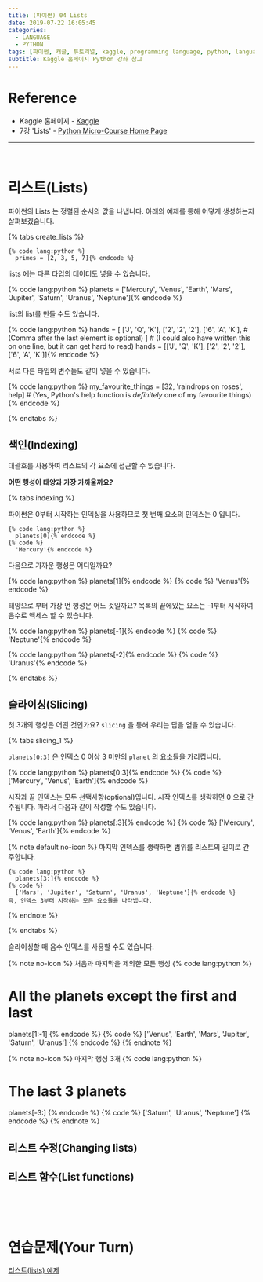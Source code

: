 ```yaml
---
title: (파이썬) 04 Lists
date: 2019-07-22 16:05:45
categories:
  - LANGUAGE
  - PYTHON
tags: [파이썬, 캐글, 튜토리얼, kaggle, programming language, python, language, booleans, conditionals, tutorial]
subtitle: Kaggle 홈페이지 Python 강좌 참고
---
```


# Reference

- Kaggle 홈페이지 - [Kaggle](https://www.kaggle.com)
- 7강 'Lists' - [Python Micro-Course Home Page](https://www.kaggle.com/colinmorris/lists)

------

<br>

# 리스트(Lists)

파이썬의 Lists 는 정렬된 순서의 값을 나냅니다. 아래의 예제를 통해 어떻게 생성하는지 살펴보겠습니다.

{% tabs create_lists %}
  <!-- tab INT_type @code -->
    {% code lang:python %}
      primes = [2, 3, 5, 7]{% endcode %}
  <!-- endtab -->

  <!-- tab string_type @code -->
  lists 에는 다른 타입의 데이터도 넣을 수 있습니다.

  {% code lang:python %}
    planets = ['Mercury', 'Venus', 'Earth', 'Mars', 'Jupiter', 'Saturn', 'Uranus', 'Neptune']{% endcode %}
  <!-- endtab -->

  <!-- tab list_of_lists @code -->
  list의 list를 만들 수도 있습니다.

  {% code lang:python %}
    hands = [
        ['J', 'Q', 'K'],
        ['2', '2', '2'],
        ['6', 'A', 'K'], # (Comma after the last element is optional)
    ]
    # (I could also have written this on one line, but it can get hard to read)
    hands = [['J', 'Q', 'K'], ['2', '2', '2'], ['6', 'A', 'K']]{% endcode %}
  <!-- endtab -->

  <!-- tab mix_type @code -->
  서로 다른 타입의 변수들도 같이 넣을 수 있습니다.

  {% code lang:python %}
    my_favourite_things = [32, 'raindrops on roses', help]
    # (Yes, Python's help function is *definitely* one of my favourite things){% endcode %}
  <!-- endtab -->
{% endtabs %}

## 색인(Indexing)

대괄호를 사용하여 리스트의 각 요소에 접근할 수 있습니다.

**어떤 행성이 태양과 가장 가까울까요?**

{% tabs indexing %}
  <!-- tab CLOSEST @code -->
  파이썬은 0부터 시작하는 인덱싱을 사용하므로 첫 번째 요소의 인덱스는 0 입니다.

    {% code lang:python %}
      planets[0]{% endcode %}
    {% code %}
      'Mercury'{% endcode %}  
  <!-- endtab -->

  <!-- tab NEXT_CLOSEST @code -->
  다음으로 가까운 행성은 어디일까요?

  {% code lang:python %}
    planets[1]{% endcode %}
  {% code %}
    'Venus'{% endcode %}  
  <!-- endtab -->

  <!-- tab FURTHEST @code -->
  태양으로 부터 가장 먼 행성은 어느 것일까요?
  목록의 끝에있는 요소는 -1부터 시작하여 음수로 액세스 할 수 있습니다.

  {% code lang:python %}
    planets[-1]{% endcode %}
  {% code %}
    'Neptune'{% endcode %}  
  <!-- endtab -->

  <!-- tab NEXT_FURTHEST @code -->
  {% code lang:python %}
    planets[-2]{% endcode %}
  {% code %}
    'Uranus'{% endcode %}  
  <!-- endtab -->
{% endtabs %}

## 슬라이싱(Slicing)

첫 3개의 행성은 어떤 것인가요? `slicing` 을 통해 우리는 답을 얻을 수 있습니다.

{% tabs slicing_1 %}
  <!-- tab CODE_1 @code -->
  `planets[0:3]` 은 인덱스 0 이상 3 미만의 `planet` 의 요소들을 가리킵니다.

  {% code lang:python %}
    planets[0:3]{% endcode %}
  {% code %}
    ['Mercury', 'Venus', 'Earth']{% endcode %}  
  <!-- endtab -->

  <!-- tab CODE_2 @code -->
  시작과 끝 인덱스는 모두 선택사항(optional)입니다. 시작 인덱스를 생략하면 0 으로 간주됩니다. 따라서 다음과 같이 작성할 수도 있습니다.

  {% code lang:python %}
    planets[:3]{% endcode %}
  {% code %}
    ['Mercury', 'Venus', 'Earth']{% endcode %}  

  {% note default no-icon %}
    마지막 인덱스를 생략하면 범위를 리스트의 길이로 간주합니다.

    {% code lang:python %}
      planets[3:]{% endcode %}
    {% code %}
      ['Mars', 'Jupiter', 'Saturn', 'Uranus', 'Neptune']{% endcode %}
    즉, 인덱스 3부터 시작하는 모든 요소들을 나타냅니다.
  {% endnote %}
  <!-- endtab -->
{% endtabs %}

슬라이싱할 때 음수 인덱스를 사용할 수도 있습니다.

{% note no-icon %}
  처음과 마지막을 제외한 모든 행성
  {% code lang:python %}
  # All the planets except the first and last
  planets[1:-1]
  {% endcode %}
  {% code %}
  ['Venus', 'Earth', 'Mars', 'Jupiter', 'Saturn', 'Uranus']
  {% endcode %}
{% endnote %}

{% note no-icon %}
  마지막 행성 3개
  {% code lang:python %}
  # The last 3 planets
  planets[-3:]
  {% endcode %}
  {% code %}
  ['Saturn', 'Uranus', 'Neptune']
  {% endcode %}
{% endnote %}

## 리스트 수정(Changing lists)



## 리스트 함수(List functions)


<br><br><br>
# 연습문제(Your Turn)

[리스트(lists) 예제](https://www.kaggle.com/kernels/fork/1275173)
